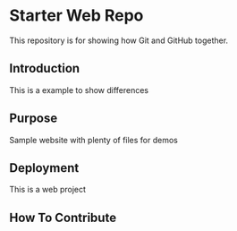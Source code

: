 # Starter Web Repo

This repository is for showing how Git and GitHub together.

## Introduction

This is a example to show differences

## Purpose

Sample website with plenty of files for demos

## Deployment

This is a web project

## How To Contribute
